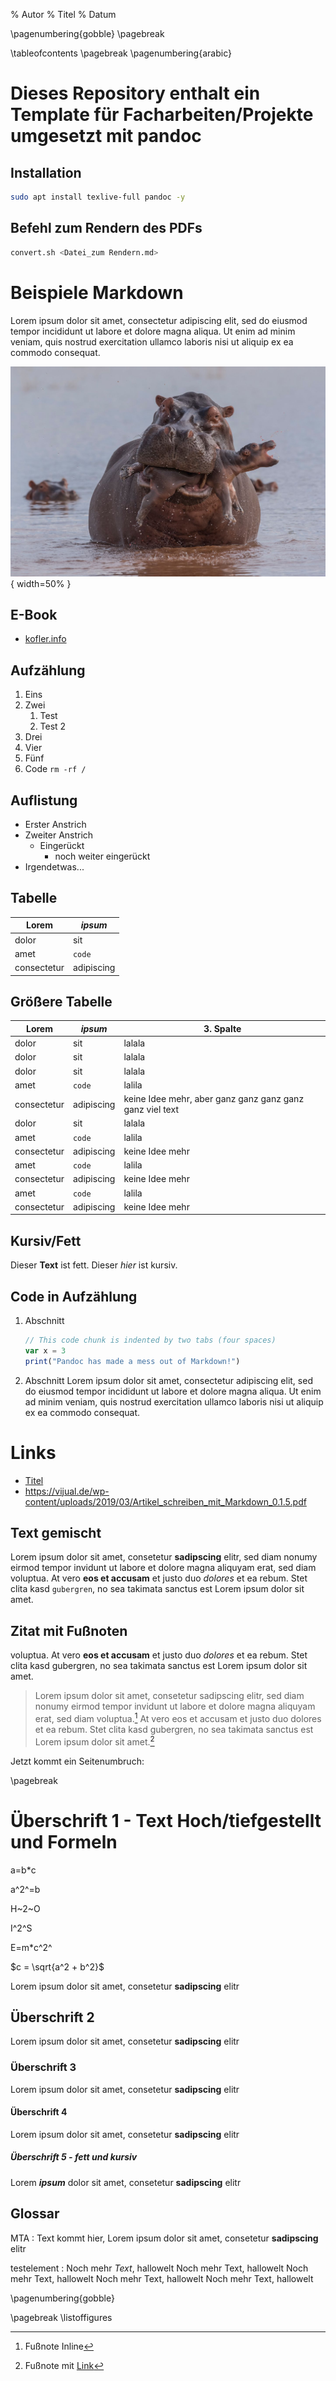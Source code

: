 % Autor
% Titel
% Datum

<!-- verstecke Seitenzahlen bis pagebreak -->
\pagenumbering{gobble}
\pagebreak
<!-- Inhaltsverzeichnis -->
\tableofcontents
\pagebreak
\pagenumbering{arabic}

# Dieses Repository enthalt ein Template für Facharbeiten/Projekte umgesetzt mit pandoc

## Installation

```bash
sudo apt install texlive-full pandoc -y
```

## Befehl zum Rendern des PDFs

<!-- wird nicht automatisch umgebrochen -->
```bash
convert.sh <Datei_zum Rendern.md>
```


# Beispiele Markdown

Lorem ipsum dolor sit amet, consectetur adipiscing elit, sed do eiusmod tempor
incididunt ut labore et dolore magna aliqua. Ut enim ad minim veniam, quis
nostrud exercitation ullamco laboris nisi ut aliquip ex ea commodo consequat.

![Lokal eingebundenes Bild mit fester Breite](img/a.jpg){ width=50% }

## E-Book

* [kofler.info](https://kofler.info/free-ebooks/pandoc2.pdf)

## Aufzählung
1. Eins
2. Zwei
    1. Test
    2. Test 2
4. Drei
5. Vier
7. Fünf
11. Code `rm -rf /`


## Auflistung
- Erster Anstrich
- Zweiter Anstrich
  - Eingerückt
    - noch weiter eingerückt
- Irgendetwas...

## Tabelle

| Lorem | _ipsum_ |
| -- | -- |
| dolor | sit |
| amet | ```code``` |
| consectetur | adipiscing |


## Größere Tabelle

| Lorem | _ipsum_ | 3. Spalte |
| -- | -- | -- |
| dolor | sit | lalala |
| dolor | sit | lalala |
| dolor | sit | lalala |
| amet | ```code``` | lalila |
| consectetur | adipiscing | keine Idee mehr, aber ganz ganz ganz ganz ganz viel text |
| dolor | sit | lalala |
| amet | ```code``` | lalila |
| consectetur | adipiscing | keine Idee mehr |
| amet | ```code``` | lalila |
| consectetur | adipiscing | keine Idee mehr |
| amet | ```code``` | lalila |
| consectetur | adipiscing | keine Idee mehr |


## Kursiv/Fett

Dieser __Text__ ist fett.
Dieser _hier_ ist kursiv.


## Code in Aufzählung

1. Abschnitt

    ```javascript
    // This code chunk is indented by two tabs (four spaces)
    var x = 3
    print("Pandoc has made a mess out of Markdown!")
    ```

2. Abschnitt
  Lorem ipsum dolor sit amet, consectetur adipiscing elit, sed do eiusmod tempor incididunt ut labore et dolore magna aliqua. Ut enim ad minim veniam, quis nostrud exercitation ullamco laboris nisi ut aliquip ex ea commodo consequat.


# Links

- [Titel](https://vijual.de/wp-content/uploads/2019/03/Artikel_schreiben_mit_Markdown_0.1.5.pdf)
- https://vijual.de/wp-content/uploads/2019/03/Artikel_schreiben_mit_Markdown_0.1.5.pdf



<!-- mehrere Leerzeilen werden zu einer -->




## Text gemischt

Lorem ipsum dolor sit amet, consetetur __sadipscing__ elitr, sed diam nonumy eirmod tempor invidunt ut labore et dolore magna aliquyam erat, sed diam voluptua. At vero **eos et accusam** et justo <!-- Hier steht ein Kommentar -->duo *dolores* et ea rebum. Stet clita kasd ``gubergren``, no sea takimata sanctus est Lorem ipsum dolor sit amet.

## Zitat mit Fußnoten

voluptua. At vero **eos et accusam** et justo <!-- Hier steht ein Kommentar -->duo *dolores* et ea rebum. Stet clita kasd gubergren, no sea takimata sanctus est Lorem ipsum dolor sit amet.

>Lorem ipsum dolor sit amet, consetetur sadipscing elitr, sed diam nonumy eirmod tempor invidunt ut labore et dolore magna aliquyam erat, sed diam voluptua.[^1] At vero eos et accusam et justo duo dolores et ea rebum. Stet clita kasd gubergren, no sea takimata sanctus est Lorem ipsum dolor sit amet.[^3]

[^1]: Fußnote Inline

Jetzt kommt ein Seitenumbruch:

\pagebreak


[^3]: Fußnote mit [Link](https://git.mgrote.net/mg/mirror-munin-contrib/raw/branch/master/images/t-shirts/logo-horizontal-tshirt-black-modified.svg)


# Überschrift 1 - Text Hoch/tiefgestellt und Formeln

a=b*c

a^2^=b

H~2~O

I^2^S

E=m*c^2^

$c = \sqrt{a^2 + b^2}$

Lorem ipsum dolor sit amet, consetetur __sadipscing__ elitr

## Überschrift 2

Lorem ipsum dolor sit amet, consetetur __sadipscing__ elitr

### Überschrift 3

Lorem ipsum dolor sit amet, consetetur __sadipscing__ elitr

#### Überschrift 4

Lorem ipsum dolor sit amet, consetetur __sadipscing__ elitr

##### Überschrift 5 - fett und kursiv

Lorem ***ipsum*** dolor sit amet, consetetur __sadipscing__ elitr

## Glossar

MTA
:    Text kommt hier,
     Lorem ipsum dolor sit amet, consetetur __sadipscing__ elitr

testelement
:    Noch mehr *Text*, hallowelt
     Noch mehr Text, hallowelt
     Noch mehr Text, hallowelt
     Noch mehr Text, hallowelt
     Noch mehr Text, hallowelt

<!-- Abbildungsverzeichnis -->

\pagenumbering{gobble}

\pagebreak
\listoffigures

